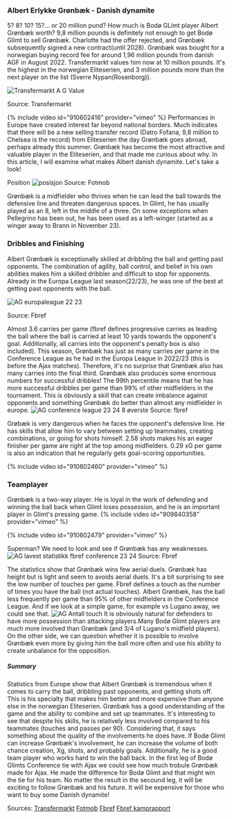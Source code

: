 
### Albert Erlykke Grønbæk - Danish dynamite
5? 8? 10? 15?... or 20 million pund? How much is Bodø GLimt player Albert Grønbæk worth? 9,8 million pounds is definitely not enough to get Bodø Glimt to sell Grønbæk. Charlotte had the offer rejected, and Grønbæk subsequently signed a new contract(until 2028). Grønbæk was bought for a norwegian buying record fee for around 1,96 million pounds from danish AGF in August 2022. Transfermarkt values him now at 10 million pounds. It's the highest in the norwegian Eliteserien, and 3 million pounds more than the next player on the list (Sverre Nypan(Rosenborg)).

![Transfermarkt A G Value](https://github.com/n0rthface43/Ball/assets/157420543/a425449a-ed8f-48a8-8159-2808333296df)

Source: Transfermarkt

{% include video id="910602416" provider="vimeo" %}
Performances in Europe have created interest far beyond national borders. Much indicates that there will be a new selling transfer record (Datro Fofana, 9,8 million to Chelsea is the record) from Eliteserien the day Grønbæk goes abroad, perhaps already this summer. Grønbæk has become the most attractive and valuable player in the Eliteserien, and that made me curious about why. In this article, I will examine what makes Albert danish dynamite. Let's take a look!

Position
![posisjon](https://github.com/n0rthface43/Ball/assets/157420543/592342fc-ceeb-4f08-8c43-af7617e92777)
Source: Fotmob

Grønbæk is a midfielder who thrives when he can lead the ball towards the defensive line and threaten dangerous spaces. In Glimt, he has usually played as an 8, left in the middle of a three. On some exceptions when Pellegrino has been out, he has been used as a left-winger (started as a winger away to Brann in November 23).

### Dribbles and Finishing
Albert Grønbæk is exceptionally skilled at dribbling the ball and getting past opponents. The combination of agility, ball control, and belief in his own abilities makes him a skilled dribbler and difficult to stop for opponents. Already in the Europa League last season(22/23), he was one of the best at getting past opponents with the ball.

![AG europaleague 22 23](https://github.com/n0rthface43/Ball/assets/157420543/c727aa9a-04e8-41c5-baec-7806c13249e8)

Source: Fbref

Almost 3.6 carries per game (fbref defines progressive carries as leading the ball where the ball is carried at least 10 yards towards the opponent's goal. Additionally, all carries into the opponent's penalty box is also included). This season, Grønbæk has just as many carries per game in the Conference League as he had in the Europa League in 2022/23 (this is before the Ajax matches). Therefore, it's no surprise that Grønbæk also has many carries into the final third. Grønbæk also produces some enormous numbers for successful dribbles! The 99th percentile means that he has more successful dribbles per game than 99% of other midfielders in the tournament. This is obviously a skill that can create imbalance against opponents and something Grønbæk do better than almost any midfielder in europe.
![AG conference league 23 24 8 øverste ](https://github.com/n0rthface43/Ball/assets/157420543/ad97a3c5-3c9a-4677-ba97-e5ac5a453302)
Source: fbref

Grøbæk is very dangerous when he faces the opponent's defensive line. He has skills that allow him to vary between setting up teammates, creating combinations, or going for shots himself. 2.58 shots makes his an eager finisher per game are right at the top among midfielders. 0.29 xG per game is also an indication that he regularly gets goal-scoring opportunities.

{% include video id="910602460" provider="vimeo" %}

### Teamplayer

Grønbæk is a two-way player. He is loyal in the work of defending and winning the ball back when Glimt loses possession, and he is an important player in Glimt's pressing game. 
{% include video id="909840358" provider="vimeo" %}

{% include video id="910602479" provider="vimeo" %}

Superman?
We need to look and see if Grønbæk has any weaknesses.
![AG lavest statistikk fbref conference 23 24](https://github.com/n0rthface43/Ball/assets/157420543/7ce21e62-c140-4d81-afc4-a2e5725952d5)
Source: Fbref

The statistics show that Grønbæk wins few aerial duels. Grønbæk has height but is light and seem to avoids aerial duels. It's a bit surprising to see the low number of touches per game. Fbref defines a touch as the number of times you have the ball (not actual touches). Albert Grønbæk, has the ball less frequently per game than 95% of other midfielders in the Conference League. And if we look at a simple game, for example vs Lugano away, we could see that.
![AG Antall touch](https://github.com/n0rthface43/Ball/assets/157420543/1ae8a374-a280-41db-b351-2d1924611823)
It is obviously natural for defenders to have more possession than attacking players.Many Bodø Glimt players are much more involved than Grønbæk (and 3/4 of Lugano's midfield players). On the other side, we can question whether it is possible to involve Grønbæk even more by giving him the ball more often and use his ability to create unbalance for the opposition.

##### Summary
Statistics from Europe show that Albert Grønbæk is tremendous when it comes to carry the ball, dribbling past opponents, and getting shots off. This is his specialty that makes him better and more expensive than anyone else in the norwegian Eliteserien. Grønbæk has a good understanding of the game and the ability to combine and set up teammates. It's interesting to see that despite his skills, he is relatively less involved compared to his teammates (touches and passes per 90). Considering that, it says something about the quality of the involvements he does have. If Bodø Glimt can increase Grønbæk's involvement, he can increase the volume of both chance creation, Xg, shots, and probably goals. Additionally, he is a good team player who works hard to win the ball back. In the first leg of Bodø Glimts Conference tie with Ajax we could see how much trobule Grønbæk made for Ajax. He made the difference for Bodø Glimt and that might win the tie for his team. No matter the result in the secound leg, it will be exciting to follow Grønbæk and his future. It will be expensive for those who want to buy some Danish dynamite! 

Sources:
[Transfermarkt](https://www.transfermarkt.com/albert-gronbaek/profil/spieler/503866)
[Fotmob](https://www.fotmob.com/matches/bodoglimt-vs-molde/2rwsj9#4301593)
[Fbref](https://fbref.com/en/players/0da5076f/scout/11837/Albert-Erlykke-Scouting-Report)
[Fbref kamprapport](https://fbref.com/en/matches/95715e69/Lugano-BodoGlimt-September-21-2023-Europa-Conference-League)
